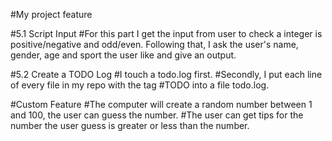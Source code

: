 #My project feature

#5.1 Script Input
#For this part I get the input from user to check a integer is positive/negative and odd/even. Following that, I ask the user's name, gender, age and sport the user like and give an output.

#5.2 Create a TODO Log
#I touch a todo.log first.
#Secondly, I put each line of every file in my repo with the tag #TODO into a file todo.log.

#Custom Feature
#The computer will create a random number between 1 and 100, the user can guess the number.
#The user can get tips for the number the user guess is greater or less than the number.

